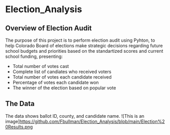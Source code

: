 # Election_Analysis
## Overview of Election Audit
The purpose of this project is to perform election audit using Pyhton, to help Colorado Board of elections make strategic decisions regarding future school budgets and priorities based on the standartized scores and current school funding, presenting:
  
  - Total number of votes cast
  - Complete list of candiates who received voters
  - Total number of votes each candidate received
  - Percentage of votes each candidate won
  - The winner of the election based on popular vote

## The Data
The data shows ballot ID, county, and candidate name.
![This is an image]https://github.com/Fbullman/Election_Analysis/blob/main/Election%20Results.png

